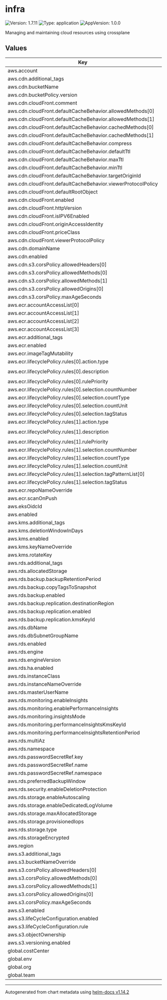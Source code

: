 # infra

![Version: 1.7.11](https://img.shields.io/badge/Version-1.7.11-informational?style=flat-square) ![Type: application](https://img.shields.io/badge/Type-application-informational?style=flat-square) ![AppVersion: 1.0.0](https://img.shields.io/badge/AppVersion-1.0.0-informational?style=flat-square)

Managing and maintaining cloud resources using crossplane

## Values

| Key | Type | Default | Description |
|-----|------|---------|-------------|
| aws.account | string | `""` |  |
| aws.cdn.additional_tags | object | `{}` |  |
| aws.cdn.bucketName | string | `""` |  |
| aws.cdn.bucketPolicy.version | string | `"2012-10-17"` |  |
| aws.cdn.cloudFront.comment | string | `""` |  |
| aws.cdn.cloudFront.defaultCacheBehavior.allowedMethods[0] | string | `"GET"` |  |
| aws.cdn.cloudFront.defaultCacheBehavior.allowedMethods[1] | string | `"HEAD"` |  |
| aws.cdn.cloudFront.defaultCacheBehavior.cachedMethods[0] | string | `"GET"` |  |
| aws.cdn.cloudFront.defaultCacheBehavior.cachedMethods[1] | string | `"HEAD"` |  |
| aws.cdn.cloudFront.defaultCacheBehavior.compress | bool | `true` |  |
| aws.cdn.cloudFront.defaultCacheBehavior.defaultTtl | int | `86400` |  |
| aws.cdn.cloudFront.defaultCacheBehavior.maxTtl | int | `31536000` |  |
| aws.cdn.cloudFront.defaultCacheBehavior.minTtl | int | `0` |  |
| aws.cdn.cloudFront.defaultCacheBehavior.targetOriginId | string | `"S3Origin"` |  |
| aws.cdn.cloudFront.defaultCacheBehavior.viewerProtocolPolicy | string | `"redirect-to-https"` |  |
| aws.cdn.cloudFront.defaultRootObject | string | `""` |  |
| aws.cdn.cloudFront.enabled | bool | `false` |  |
| aws.cdn.cloudFront.httpVersion | string | `"http2"` |  |
| aws.cdn.cloudFront.isIPV6Enabled | bool | `true` |  |
| aws.cdn.cloudFront.originAccessIdentity | bool | `false` |  |
| aws.cdn.cloudFront.priceClass | string | `"PriceClass_All"` |  |
| aws.cdn.cloudFront.viewerProtocolPolicy | string | `"redirect-to-https"` |  |
| aws.cdn.domainName | string | `""` |  |
| aws.cdn.enabled | bool | `false` |  |
| aws.cdn.s3.corsPolicy.allowedHeaders[0] | string | `"*"` |  |
| aws.cdn.s3.corsPolicy.allowedMethods[0] | string | `"GET"` |  |
| aws.cdn.s3.corsPolicy.allowedMethods[1] | string | `"HEAD"` |  |
| aws.cdn.s3.corsPolicy.allowedOrigins[0] | string | `"*"` |  |
| aws.cdn.s3.corsPolicy.maxAgeSeconds | int | `3600` |  |
| aws.ecr.accountAccessList[0] | string | `"107282186755"` |  |
| aws.ecr.accountAccessList[1] | string | `"009160051835"` |  |
| aws.ecr.accountAccessList[2] | string | `"009160051778"` |  |
| aws.ecr.accountAccessList[3] | string | `"458845629758"` |  |
| aws.ecr.additional_tags | object | `{}` |  |
| aws.ecr.enabled | bool | `false` |  |
| aws.ecr.imageTagMutability | string | `"MUTABLE"` |  |
| aws.ecr.lifecyclePolicy.rules[0].action.type | string | `"expire"` |  |
| aws.ecr.lifecyclePolicy.rules[0].description | string | `"Expire images older than 14 days"` |  |
| aws.ecr.lifecyclePolicy.rules[0].rulePriority | int | `1` |  |
| aws.ecr.lifecyclePolicy.rules[0].selection.countNumber | int | `14` |  |
| aws.ecr.lifecyclePolicy.rules[0].selection.countType | string | `"sinceImagePushed"` |  |
| aws.ecr.lifecyclePolicy.rules[0].selection.countUnit | string | `"days"` |  |
| aws.ecr.lifecyclePolicy.rules[0].selection.tagStatus | string | `"untagged"` |  |
| aws.ecr.lifecyclePolicy.rules[1].action.type | string | `"expire"` |  |
| aws.ecr.lifecyclePolicy.rules[1].description | string | `"Expire dev* images older than 365 days"` |  |
| aws.ecr.lifecyclePolicy.rules[1].rulePriority | int | `2` |  |
| aws.ecr.lifecyclePolicy.rules[1].selection.countNumber | int | `365` |  |
| aws.ecr.lifecyclePolicy.rules[1].selection.countType | string | `"sinceImagePushed"` |  |
| aws.ecr.lifecyclePolicy.rules[1].selection.countUnit | string | `"days"` |  |
| aws.ecr.lifecyclePolicy.rules[1].selection.tagPatternList[0] | string | `"dev*"` |  |
| aws.ecr.lifecyclePolicy.rules[1].selection.tagStatus | string | `"tagged"` |  |
| aws.ecr.repoNameOverride | string | `""` |  |
| aws.ecr.scanOnPush | bool | `true` |  |
| aws.eksOidcId | string | `""` |  |
| aws.enabled | bool | `true` |  |
| aws.kms.additional_tags | object | `{}` |  |
| aws.kms.deletionWindowInDays | int | `365` |  |
| aws.kms.enabled | bool | `false` |  |
| aws.kms.keyNameOverride | string | `""` |  |
| aws.kms.rotateKey | bool | `false` |  |
| aws.rds.additional_tags | object | `{}` |  |
| aws.rds.allocatedStorage | int | `20` |  |
| aws.rds.backup.backupRetentionPeriod | int | `30` |  |
| aws.rds.backup.copyTagsToSnapshot | bool | `true` |  |
| aws.rds.backup.enabled | bool | `false` |  |
| aws.rds.backup.replication.destinationRegion | string | `""` |  |
| aws.rds.backup.replication.enabled | bool | `false` |  |
| aws.rds.backup.replication.kmsKeyId | string | `""` |  |
| aws.rds.dbName | string | `""` |  |
| aws.rds.dbSubnetGroupName | string | `""` |  |
| aws.rds.enabled | bool | `false` |  |
| aws.rds.engine | string | `"postgres"` |  |
| aws.rds.engineVersion | string | `"15.12"` |  |
| aws.rds.ha.enabled | bool | `false` |  |
| aws.rds.instanceClass | string | `"db.t3.micro"` |  |
| aws.rds.instanceNameOverride | string | `""` |  |
| aws.rds.masterUserName | string | `"postgres"` |  |
| aws.rds.monitoring.enableInsights | bool | `false` |  |
| aws.rds.monitoring.enablePerformanceInsights | bool | `false` |  |
| aws.rds.monitoring.insightsMode | string | `"standard"` |  |
| aws.rds.monitoring.performanceInsightsKmsKeyId | string | `""` |  |
| aws.rds.monitoring.performanceInsightsRetentionPeriod | int | `30` |  |
| aws.rds.multiAz | bool | `false` |  |
| aws.rds.namespace | string | `""` |  |
| aws.rds.passwordSecretRef.key | string | `"password"` |  |
| aws.rds.passwordSecretRef.name | string | `""` |  |
| aws.rds.passwordSecretRef.namespace | string | `""` |  |
| aws.rds.preferredBackupWindow | string | `"03:00-05:00"` |  |
| aws.rds.security.enableDeletionProtection | bool | `false` |  |
| aws.rds.storage.enableAutoscaling | bool | `false` |  |
| aws.rds.storage.enableDedicatedLogVolume | bool | `false` |  |
| aws.rds.storage.maxAllocatedStorage | int | `500` |  |
| aws.rds.storage.provisionedIops | int | `3000` |  |
| aws.rds.storage.type | string | `"gp3"` |  |
| aws.rds.storageEncrypted | bool | `true` |  |
| aws.region | string | `"eu-central-2"` |  |
| aws.s3.additional_tags | object | `{}` |  |
| aws.s3.bucketNameOverride | string | `""` |  |
| aws.s3.corsPolicy.allowedHeaders[0] | string | `"*"` |  |
| aws.s3.corsPolicy.allowedMethods[0] | string | `"GET"` |  |
| aws.s3.corsPolicy.allowedMethods[1] | string | `"HEAD"` |  |
| aws.s3.corsPolicy.allowedOrigins[0] | string | `"*"` |  |
| aws.s3.corsPolicy.maxAgeSeconds | int | `3600` |  |
| aws.s3.enabled | bool | `false` |  |
| aws.s3.lifeCycleConfiguration.enabled | bool | `false` |  |
| aws.s3.lifeCycleConfiguration.rule | list | `[]` |  |
| aws.s3.objectOwnership | string | `"BucketOwnerEnforced"` |  |
| aws.s3.versioning.enabled | bool | `false` |  |
| global.costCenter | string | `""` |  |
| global.env | string | `""` |  |
| global.org | string | `""` |  |
| global.team | string | `""` |  |

----------------------------------------------
Autogenerated from chart metadata using [helm-docs v1.14.2](https://github.com/norwoodj/helm-docs/releases/v1.14.2)
